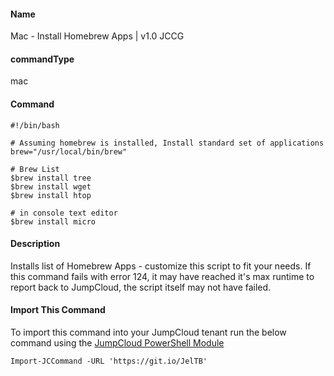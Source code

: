 #### Name

Mac - Install Homebrew Apps | v1.0 JCCG

#### commandType

mac

#### Command

```
#!/bin/bash

# Assuming homebrew is installed, Install standard set of applications
brew="/usr/local/bin/brew"

# Brew List
$brew install tree
$brew install wget
$brew install htop

# in console text editor
$brew install micro
```

#### Description

Installs list of Homebrew Apps - customize this script to fit your needs. If this command fails with error 124, it may have reached it's max runtime to report back to JumpCloud, the script itself may not have failed.

#### Import This Command

To import this command into your JumpCloud tenant run the below command using the [JumpCloud PowerShell Module](https://github.com/TheJumpCloud/support/wiki/Installing-the-JumpCloud-PowerShell-Module)

```
Import-JCCommand -URL 'https://git.io/JelTB'
```
